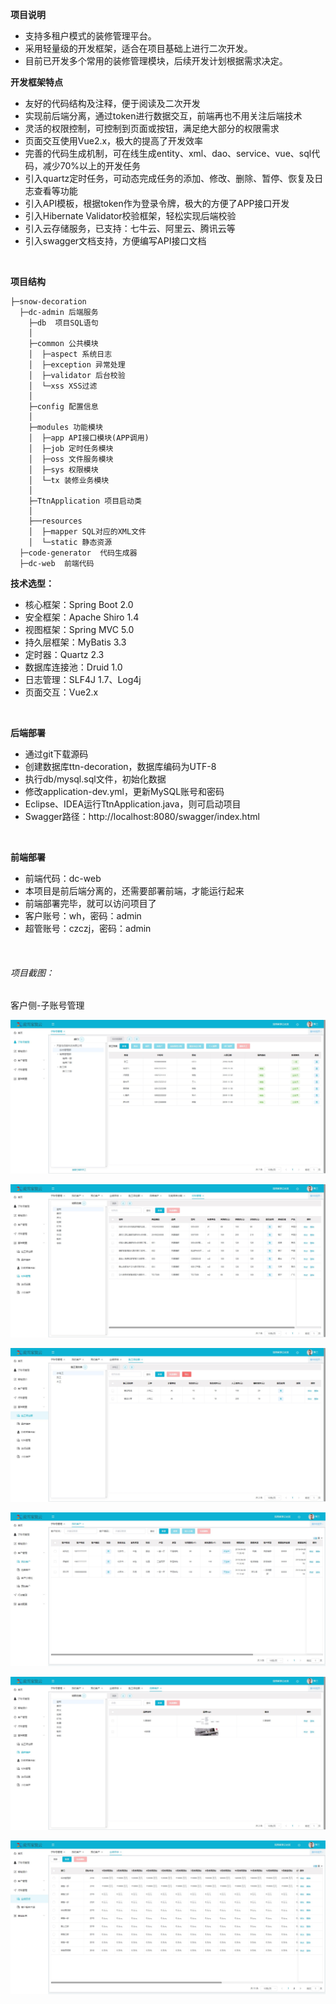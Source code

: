 **项目说明** 
- 支持多租户模式的装修管理平台。
- 采用轻量级的开发框架，适合在项目基础上进行二次开发。
- 目前已开发多个常用的装修管理模块，后续开发计划根据需求决定。
  

**开发框架特点** 

- 友好的代码结构及注释，便于阅读及二次开发
- 实现前后端分离，通过token进行数据交互，前端再也不用关注后端技术
- 灵活的权限控制，可控制到页面或按钮，满足绝大部分的权限需求
- 页面交互使用Vue2.x，极大的提高了开发效率
- 完善的代码生成机制，可在线生成entity、xml、dao、service、vue、sql代码，减少70%以上的开发任务
- 引入quartz定时任务，可动态完成任务的添加、修改、删除、暂停、恢复及日志查看等功能
- 引入API模板，根据token作为登录令牌，极大的方便了APP接口开发
- 引入Hibernate Validator校验框架，轻松实现后端校验
- 引入云存储服务，已支持：七牛云、阿里云、腾讯云等
- 引入swagger文档支持，方便编写API接口文档
<br> 

**项目结构** 

```
├─snow-decoration 
  ├─dc-admin 后端服务
    ├─db  项目SQL语句
    │
    ├─common 公共模块
    │  ├─aspect 系统日志
    │  ├─exception 异常处理
    │  ├─validator 后台校验
    │  └─xss XSS过滤
    │ 
    ├─config 配置信息
    │ 
    ├─modules 功能模块
    │  ├─app API接口模块(APP调用)
    │  ├─job 定时任务模块
    │  ├─oss 文件服务模块
    │  ├─sys 权限模块
    │  └─tx 装修业务模块
    │ 
    ├─TtnApplication 项目启动类
    │  
    ├──resources 
    │  ├─mapper SQL对应的XML文件
    │  └─static 静态资源
  ├─code-generator	代码生成器
  ├─dc-web	前端代码

```



**技术选型：** 
- 核心框架：Spring Boot 2.0
- 安全框架：Apache Shiro 1.4
- 视图框架：Spring MVC 5.0
- 持久层框架：MyBatis 3.3
- 定时器：Quartz 2.3
- 数据库连接池：Druid 1.0
- 日志管理：SLF4J 1.7、Log4j
- 页面交互：Vue2.x 
<br> 


 **后端部署**
- 通过git下载源码
- 创建数据库ttn-decoration，数据库编码为UTF-8
- 执行db/mysql.sql文件，初始化数据
- 修改application-dev.yml，更新MySQL账号和密码
- Eclipse、IDEA运行TtnApplication.java，则可启动项目
- Swagger路径：http://localhost:8080/swagger/index.html

<br> 

 **前端部署**
 - 前端代码：dc-web
 - 本项目是前后端分离的，还需要部署前端，才能运行起来
 - 前端部署完毕，就可以访问项目了
 - 客户账号：wh，密码：admin
 - 超管账号：czczj，密码：admin

 <br>

###### 项目截图：

客户侧-子账号管理

![子账号管理](document/resource/子账号管理.jpg)

![材料管理](document\resource\材料管理.jpg)

![施工项定额](document\resource\施工项定额.jpg)

![客户管理](document\resource\客户管理.jpg)

![品牌维护](document\resource\品牌维护.jpg)

![业绩目标](document\resource\业绩目标.jpg)